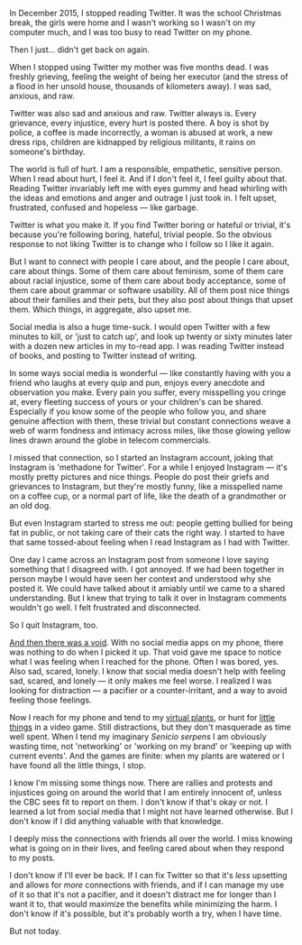 <!--
.. title: I Gave Up Social Media
.. date: 2016-11-13 10:28:18
.. author: Amy Brown
-->

In December 2015, I stopped reading Twitter. It was the school Christmas break, the girls were home and I wasn't working so I wasn't on my computer much, and I was too busy to read Twitter on my phone.

Then I just... didn't get back on again. 

When I stopped using Twitter my mother was five months dead. I was freshly grieving, feeling the weight of being her executor (and the stress of a flood in her unsold house, thousands of kilometers away). I was sad, anxious, and raw.

Twitter was also sad and anxious and raw. Twitter always is. Every grievance, every injustice, every hurt is posted there. A boy is shot by police, a coffee is made incorrectly, a woman is abused at work, a new dress rips, children are kidnapped by religious militants, it rains on someone's birthday. 

The world is full of hurt. I am a responsible, empathetic, sensitive person. When I read about hurt, I feel it. And if I don't feel it, I feel guilty about that.
Reading Twitter invariably left me with eyes gummy and head whirling with the ideas and emotions and anger and outrage I just took in. I felt upset, frustrated, confused and hopeless &mdash; like garbage.

Twitter is what you make it. If you find Twitter boring or hateful or trivial, it's because you're following boring, hateful, trivial people. So the obvious response to not liking Twitter is to change who I follow so I like it again. 

But I want to connect with people I care about, and the people I care about, care about things. Some of them care about feminism, some of them care about racial injustice, some of them care about body acceptance, some of them care about grammar or software usability. All of them post nice things about their families and their pets, but they also post about things that upset them. Which things, in aggregate, also upset me.

Social media is also a huge time-suck. I would open Twitter with a few minutes to kill, or 'just to catch up', and look up twenty or sixty minutes later with a dozen new articles in my to-read app. I was reading Twitter instead of books, and posting to Twitter instead of writing.

In some ways social media is wonderful &mdash; like constantly having with you a friend who laughs at every quip and pun, enjoys every anecdote and observation you make. Every pain you suffer, every misspelling you cringe at, every fleeting success of yours or your children's can be shared. Especially if you know some of the people who follow you, and share genuine affection with them, these trivial but constant connections weave a web of warm fondness and intimacy across miles, like those glowing yellow lines drawn around the globe in telecom commercials.

I missed that connection, so I started an Instagram account, joking that Instagram is 'methadone for Twitter'. For a while I enjoyed Instagram &mdash; it's mostly pretty pictures and nice things. People do post their griefs and grievances to Instagram, but they're mostly funny, like a misspelled name on a coffee cup, or a normal part of life, like the death of a grandmother or an old dog. 

But even Instagram started to stress me out: people getting bullied for being fat in public, or not taking care of their cats the right way. I started to have that same tossed-about feeling when I read Instagram as I had with Twitter.

One day I came across an Instagram post from someone I love saying something that I disagreed with. I got annoyed. If we had been together in person maybe I would have seen her context and understood why she posted it. We could have talked about it amiably until we came to a shared understanding. But I knew that trying to talk it over in Instagram comments wouldn't go well. I felt frustrated and disconnected.

So I quit Instagram, too.

[And then there was a void](http://nymag.com/selectall/2016/09/andrew-sullivan-technology-almost-killed-me.html). With no social media apps on my phone, there was nothing to do when I picked it up. That void gave me space to notice what I was feeling when I reached for the phone. Often I was bored, yes. Also sad, scared, lonely. I know that social media doesn't help with feeling sad, scared, and lonely &mdash; it only makes me feel worse. I realized I was looking for distraction &mdash; a pacifier or a counter-irritant, and a way to avoid feeling those feelings. 

Now I reach for my phone and tend to my [virtual plants](https://itunes.apple.com/us/app/viridi/id1107708818), or hunt for [little things](https://itunes.apple.com/us/app/little-things-forever/id520762327) in a video game. Still distractions, but they don't masquerade as time well spent. When I tend my imaginary <em>Senicio serpens</em> I am obviously wasting time, not 'networking' or 'working on my brand' or 'keeping up with current events'. And the games are finite: when my plants are watered or I have found all the little things, I stop. 

I know I'm missing some things now. There are rallies and protests and injustices going on around the world that I am entirely innocent of, unless the CBC sees fit to report on them. I don't know if that's okay or not. I learned a lot from social media that I might not have learned otherwise. But I don't know if I did anything valuable with that knowledge.

I deeply miss the connections with friends all over the world. I miss knowing what is going on in their lives, and feeling cared about when they respond to my posts.

I don't know if I'll ever be back. If I can fix Twitter so that it's <em>less</em> upsetting and allows for <em>more</em> connections with friends, and if I can manage my use of it so that it's not a pacifier, and it doesn't distract me for longer than I want it to, that would maximize the benefits while minimizing the harm. I don't know if it's possible, but it's probably worth a try, when I have time. 

But not today.

